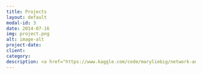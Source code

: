 ```yaml
---
title: Projects
layout: default
modal-id: 3
date: 2014-07-16
img: project.png
alt: image-alt
project-date: 
client:
category:
description: <a href="https://www.kaggle.com/code/maryliebig/network-analysis-of-coverage-teams/notebook"><b>Network Analysis of Coverage Teams</b></a> <br> <i>NFL Big Data Bowl</i> <br> January 2022 <br> <br> <b>Lexicographically Least Square-Free Words</b> <br> <i>Polymath Jr. REU</i> <br> August 2021
---
```

